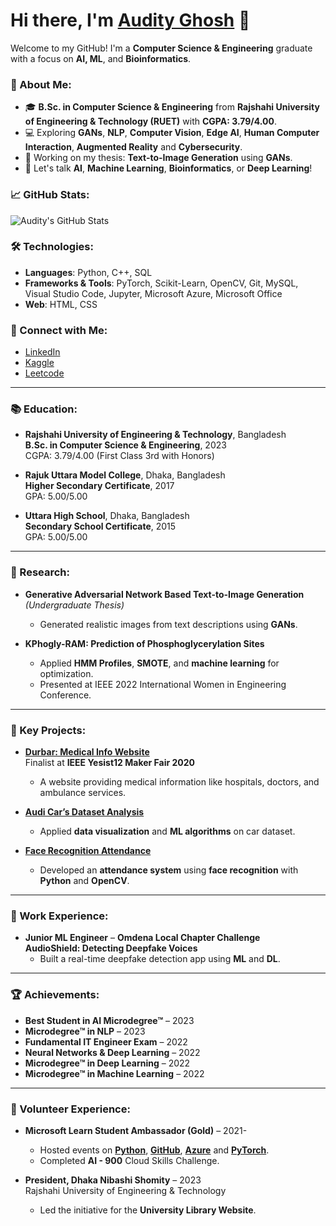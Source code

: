 # Hi there, I'm [Audity Ghosh](https://github.com/AudityGhosh) 👋

Welcome to my GitHub! I'm a **Computer Science & Engineering** graduate with a focus on **AI, ML**, and **Bioinformatics**.

### 🚀 About Me:
- 🎓 **B.Sc. in Computer Science & Engineering** from **Rajshahi University of Engineering & Technology (RUET)** with **CGPA: 3.79/4.00**.
- 💻 Exploring **GANs**, **NLP**, **Computer Vision**, **Edge AI**, **Human Computer Interaction**, **Augmented Reality** and **Cybersecurity**.
- 🌱 Working on my thesis: **Text-to-Image Generation** using **GANs**.
- 💬 Let's talk **AI**, **Machine Learning**, **Bioinformatics**, or **Deep Learning**!

### 📈 GitHub Stats:
![Audity's GitHub Stats](https://github-readme-stats.vercel.app/api?username=AudityGhosh&show_icons=true&count_private=true&hide=prs&theme=radical)

### 🛠️ Technologies:
- **Languages**: Python, C++, SQL
- **Frameworks & Tools**: PyTorch, Scikit-Learn, OpenCV, Git, MySQL, Visual Studio Code, Jupyter, Microsoft Azure, Microsoft Office 
- **Web**: HTML, CSS

### 🔗 Connect with Me:
- [LinkedIn](https://www.linkedin.com/in/AudityGhosh)
- [Kaggle](https://www.kaggle.com/AudityGhosh)
- [Leetcode](https://leetcode.com/u/Ms_Hyde)

---

### 📚 Education:
- **Rajshahi University of Engineering & Technology**, Bangladesh  
  **B.Sc. in Computer Science & Engineering**, 2023  
  CGPA: 3.79/4.00 (First Class 3rd with Honors)
  
- **Rajuk Uttara Model College**, Dhaka, Bangladesh  
  **Higher Secondary Certificate**, 2017  
  GPA: 5.00/5.00

- **Uttara High School**, Dhaka, Bangladesh  
  **Secondary School Certificate**, 2015  
  GPA: 5.00/5.00

---

### 🧠 Research:
- **Generative Adversarial Network Based Text-to-Image Generation** *(Undergraduate Thesis)*  
  - Generated realistic images from text descriptions using **GANs**.
  
- **KPhogly-RAM: Prediction of Phosphoglycerylation Sites**  
  - Applied **HMM Profiles**, **SMOTE**, and **machine learning** for optimization.  
  - Presented at IEEE 2022 International Women in Engineering Conference.

---

### 🔧 Key Projects:
- **[Durbar: Medical Info Website](https://github.com/AudityGhosh/Sanjivani)**  
  Finalist at **IEEE Yesist12 Maker Fair 2020**  
  - A website providing medical information like hospitals, doctors, and ambulance services.

- **[Audi Car’s Dataset Analysis](https://github.com/AudityGhosh/audi_used_car_analysis)**  
  - Applied **data visualization** and **ML algorithms** on car dataset.

- **[Face Recognition Attendance](https://github.com/AudityGhosh/Face_Recognition_Attendance_Management_System)**  
  - Developed an **attendance system** using **face recognition** with **Python** and **OpenCV**.

---

### 💼 Work Experience:
- **Junior ML Engineer** – **Omdena Local Chapter Challenge**  
  **AudioShield: Detecting Deepfake Voices**  
  - Built a real-time deepfake detection app using **ML** and **DL**.

---

### 🏆 Achievements:
- **Best Student in AI Microdegree™** – 2023  
- **Microdegree™ in NLP** – 2023  
- **Fundamental IT Engineer Exam** – 2022  
- **Neural Networks & Deep Learning** – 2022  
- **Microdegree™ in Deep Learning** – 2022  
- **Microdegree™ in Machine Learning** – 2022

---

### 🌱 Volunteer Experience:
- **Microsoft Learn Student Ambassador (Gold)** – 2021-  
  - Hosted events on **[Python](https://stdntpartners-my.sharepoint.com/:v:/g/personal/audity_ghosh_studentambassadors_com/EfuLXkTwpINImis6BsCTiF4BFRP_czTzLkgTsSpn5jXUBg?nav=eyJyZWZlcnJhbEluZm8iOnsicmVmZXJyYWxBcHAiOiJTdHJlYW1XZWJBcHAiLCJyZWZlcnJhbFZpZXciOiJTaGFyZURpYWxvZy1MaW5rIiwicmVmZXJyYWxBcHBQbGF0Zm9ybSI6IldlYiIsInJlZmVycmFsTW9kZSI6InZpZXcifX0%3D&e=amgAVr)**, **[GitHub](https://stdntpartners-my.sharepoint.com/:v:/g/personal/audity_ghosh_studentambassadors_com/Eb6QupUYOmZOi6KsB2TyFNUBvlRLvbvMyjg-6QtX-qpXag?nav=eyJyZWZlcnJhbEluZm8iOnsicmVmZXJyYWxBcHAiOiJTdHJlYW1XZWJBcHAiLCJyZWZlcnJhbFZpZXciOiJTaGFyZURpYWxvZy1MaW5rIiwicmVmZXJyYWxBcHBQbGF0Zm9ybSI6IldlYiIsInJlZmVycmFsTW9kZSI6InZpZXcifX0%3D&e=mRdALj)**, **[Azure](https://stdntpartners-my.sharepoint.com/personal/audity_ghosh_studentambassadors_com/_layouts/15/stream.aspx?id=%2Fpersonal%2Faudity%5Fghosh%5Fstudentambassadors%5Fcom%2FDocuments%2FRecordings%2FExplore%20Automated%20Machine%20Learning%20with%20Microsoft%20Azure%2D20240625%5F193845%2DMeeting%20Recording%2Emp4&nav=eyJyZWZlcnJhbEluZm8iOnsicmVmZXJyYWxBcHAiOiJTdHJlYW1XZWJBcHAiLCJyZWZlcnJhbFZpZXciOiJTaGFyZURpYWxvZy1MaW5rIiwicmVmZXJyYWxBcHBQbGF0Zm9ybSI6IldlYiIsInJlZmVycmFsTW9kZSI6InZpZXcifX0&ga=1&referrer=StreamWebApp%2EWeb&referrerScenario=AddressBarCopied%2Eview%2Ea3fac4d8%2D9d96%2D4575%2Da81d%2Dee8e9db83526)** and **[PyTorch](https://stdntpartners-my.sharepoint.com/personal/audity_ghosh_studentambassadors_com/_layouts/15/stream.aspx?id=%2Fpersonal%2Faudity%5Fghosh%5Fstudentambassadors%5Fcom%2FDocuments%2FRecordings%2FIntroduction%20to%20PyTorch%20with%20VS%20Code%2D20241231%5F223021%2DMeeting%20Recording%2Emp4&referrer=StreamWebApp%2EWeb&referrerScenario=AddressBarCopied%2Eview%2E87ce5dab%2De204%2D4b5b%2D93a7%2D6d6a27d9e5d1)**.  
  - Completed **AI - 900** Cloud Skills Challenge.

- **President, Dhaka Nibashi Shomity** – 2023  
  Rajshahi University of Engineering & Technology  
  - Led the initiative for the **University Library Website**.

